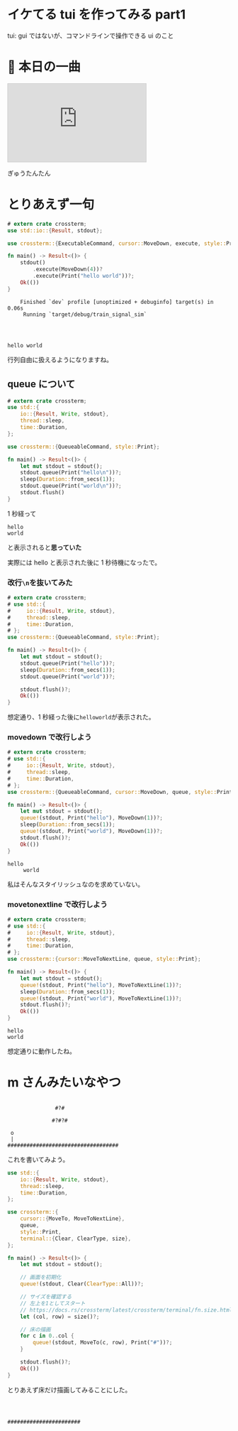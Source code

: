 # イケてる tui を作ってみる part1

tui: gui ではないが、コマンドラインで操作できる ui のこと

# 🎵 本日の一曲

<iframe width="312" height="176" src="https://ext.nicovideo.jp/thumb/sm44374182" scrolling="no" style="border:solid 1px #ccc;" frameborder="0"><a href="https://www.nicovideo.jp/watch/sm44374182">牛タン☆クラブナイト / 初音ミク</a></iframe>

ぎゅうたんたん

# とりあえず一句

```rust
# extern crate crossterm;
use std::io::{Result, stdout};

use crossterm::{ExecutableCommand, cursor::MoveDown, execute, style::Print};

fn main() -> Result<()> {
    stdout()
        .execute(MoveDown(4))?
        .execute(Print("hello world"))?;
    Ok(())
}
```

```
    Finished `dev` profile [unoptimized + debuginfo] target(s) in 0.06s
     Running `target/debug/train_signal_sim`




hello world
```

行列自由に扱えるようになりますね。

## queue について

```rust
# extern crate crossterm;
use std::{
    io::{Result, Write, stdout},
    thread::sleep,
    time::Duration,
};

use crossterm::{QueueableCommand, style::Print};

fn main() -> Result<()> {
    let mut stdout = stdout();
    stdout.queue(Print("hello\n"))?;
    sleep(Duration::from_secs(1));
    stdout.queue(Print("world\n"))?;
    stdout.flush()
}
```

1 秒経って

```
hello
world
```

と表示されると**思っていた**

実際には hello と表示された後に 1 秒待機になったで。

### 改行`\n`を抜いてみた

```rust
# extern crate crossterm;
# use std::{
#     io::{Result, Write, stdout},
#     thread::sleep,
#     time::Duration,
# };
use crossterm::{QueueableCommand, style::Print};

fn main() -> Result<()> {
    let mut stdout = stdout();
    stdout.queue(Print("hello"))?;
    sleep(Duration::from_secs(1));
    stdout.queue(Print("world"))?;

    stdout.flush()?;
    Ok(())
}
```

想定通り、1 秒経った後に`helloworld`が表示された。

### movedown で改行しよう

```rust
# extern crate crossterm;
# use std::{
#     io::{Result, Write, stdout},
#     thread::sleep,
#     time::Duration,
# };
use crossterm::{QueueableCommand, cursor::MoveDown, queue, style::Print};

fn main() -> Result<()> {
    let mut stdout = stdout();
    queue!(stdout, Print("hello"), MoveDown(1))?;
    sleep(Duration::from_secs(1));
    queue!(stdout, Print("world"), MoveDown(1))?;
    stdout.flush()?;
    Ok(())
}
```

```
hello
     world
```

私はそんなスタイリッシュなのを求めていない。

### movetonextline で改行しよう

```rust
# extern crate crossterm;
# use std::{
#     io::{Result, Write, stdout},
#     thread::sleep,
#     time::Duration,
# };
use crossterm::{cursor::MoveToNextLine, queue, style::Print};

fn main() -> Result<()> {
    let mut stdout = stdout();
    queue!(stdout, Print("hello"), MoveToNextLine(1))?;
    sleep(Duration::from_secs(1));
    queue!(stdout, Print("world"), MoveToNextLine(1))?;
    stdout.flush()?;
    Ok(())
}
```

```
hello
world
```

想定通りに動作したね。

# m さんみたいなやつ

```

               #?#

              #?#?#

 o
 |
###################################
```

これを書いてみよう。

```rust
use std::{
    io::{Result, Write, stdout},
    thread::sleep,
    time::Duration,
};

use crossterm::{
    cursor::{MoveTo, MoveToNextLine},
    queue,
    style::Print,
    terminal::{Clear, ClearType, size},
};

fn main() -> Result<()> {
    let mut stdout = stdout();

    // 画面を初期化
    queue!(stdout, Clear(ClearType::All))?;

    // サイズを確認する
    // 左上を1としてスタート
    // https://docs.rs/crossterm/latest/crossterm/terminal/fn.size.html
    let (col, row) = size()?;

    // 床の描画
    for c in 0..col {
        queue!(stdout, MoveTo(c, row), Print("#"))?;
    }

    stdout.flush()?;
    Ok(())
}
```

とりあえず床だけ描画してみることにした。

```



#######################
```
